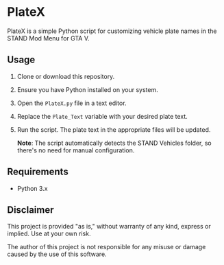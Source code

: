 # PlateX

PlateX is a simple Python script for customizing vehicle plate names in the STAND Mod Menu for GTA V.

## Usage

1. Clone or download this repository.
2. Ensure you have Python installed on your system.
3. Open the `PlateX.py` file in a text editor.
4. Replace the `Plate_Text` variable with your desired plate text.
5. Run the script. The plate text in the appropriate files will be updated.

   **Note**: The script automatically detects the STAND Vehicles folder, so there's no need for manual configuration.

## Requirements

- Python 3.x

## Disclaimer

This project is provided "as is," without warranty of any kind, express or implied. Use at your own risk.

The author of this project is not responsible for any misuse or damage caused by the use of this software.
